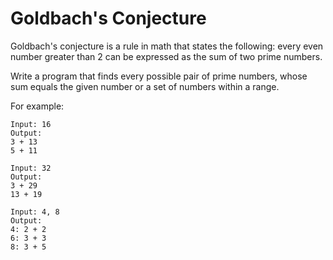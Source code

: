 # Goldbach's Conjecture

Goldbach's conjecture is a rule in math that states the following: every even number greater than 2 can be expressed as the sum of two prime numbers. 

Write a program that finds every possible pair of prime numbers, whose sum equals the given number or a set of numbers within a range.

For example:
```
Input: 16
Output:
3 + 13
5 + 11

Input: 32
Output: 
3 + 29
13 + 19

Input: 4, 8
Output: 
4: 2 + 2  
6: 3 + 3  
8: 3 + 5
```
